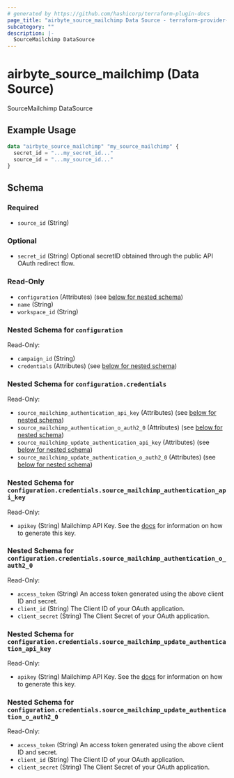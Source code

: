 ```yaml
---
# generated by https://github.com/hashicorp/terraform-plugin-docs
page_title: "airbyte_source_mailchimp Data Source - terraform-provider-airbyte"
subcategory: ""
description: |-
  SourceMailchimp DataSource
---
```


# airbyte_source_mailchimp (Data Source)

SourceMailchimp DataSource

## Example Usage

```terraform
data "airbyte_source_mailchimp" "my_source_mailchimp" {
  secret_id = "...my_secret_id..."
  source_id = "...my_source_id..."
}
```

<!-- schema generated by tfplugindocs -->
## Schema

### Required

- `source_id` (String)

### Optional

- `secret_id` (String) Optional secretID obtained through the public API OAuth redirect flow.

### Read-Only

- `configuration` (Attributes) (see [below for nested schema](#nestedatt--configuration))
- `name` (String)
- `workspace_id` (String)

<a id="nestedatt--configuration"></a>
### Nested Schema for `configuration`

Read-Only:

- `campaign_id` (String)
- `credentials` (Attributes) (see [below for nested schema](#nestedatt--configuration--credentials))

<a id="nestedatt--configuration--credentials"></a>
### Nested Schema for `configuration.credentials`

Read-Only:

- `source_mailchimp_authentication_api_key` (Attributes) (see [below for nested schema](#nestedatt--configuration--credentials--source_mailchimp_authentication_api_key))
- `source_mailchimp_authentication_o_auth2_0` (Attributes) (see [below for nested schema](#nestedatt--configuration--credentials--source_mailchimp_authentication_o_auth2_0))
- `source_mailchimp_update_authentication_api_key` (Attributes) (see [below for nested schema](#nestedatt--configuration--credentials--source_mailchimp_update_authentication_api_key))
- `source_mailchimp_update_authentication_o_auth2_0` (Attributes) (see [below for nested schema](#nestedatt--configuration--credentials--source_mailchimp_update_authentication_o_auth2_0))

<a id="nestedatt--configuration--credentials--source_mailchimp_authentication_api_key"></a>
### Nested Schema for `configuration.credentials.source_mailchimp_authentication_api_key`

Read-Only:

- `apikey` (String) Mailchimp API Key. See the <a href="https://docs.airbyte.com/integrations/sources/mailchimp">docs</a> for information on how to generate this key.


<a id="nestedatt--configuration--credentials--source_mailchimp_authentication_o_auth2_0"></a>
### Nested Schema for `configuration.credentials.source_mailchimp_authentication_o_auth2_0`

Read-Only:

- `access_token` (String) An access token generated using the above client ID and secret.
- `client_id` (String) The Client ID of your OAuth application.
- `client_secret` (String) The Client Secret of your OAuth application.


<a id="nestedatt--configuration--credentials--source_mailchimp_update_authentication_api_key"></a>
### Nested Schema for `configuration.credentials.source_mailchimp_update_authentication_api_key`

Read-Only:

- `apikey` (String) Mailchimp API Key. See the <a href="https://docs.airbyte.com/integrations/sources/mailchimp">docs</a> for information on how to generate this key.


<a id="nestedatt--configuration--credentials--source_mailchimp_update_authentication_o_auth2_0"></a>
### Nested Schema for `configuration.credentials.source_mailchimp_update_authentication_o_auth2_0`

Read-Only:

- `access_token` (String) An access token generated using the above client ID and secret.
- `client_id` (String) The Client ID of your OAuth application.
- `client_secret` (String) The Client Secret of your OAuth application.


